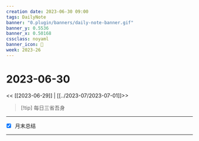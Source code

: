 ```yaml
---
creation date: 2023-06-30 09:00
tags: DailyNote
banner: "0.plugin/banners/daily-note-banner.gif"
banner_y: 0.5536
banner_x: 0.50168
cssclass: noyaml
banner_icon: 💌
week: 2023-26
---
```


# 2023-06-30

<< [[2023-06-29]] | [[../2023-07/2023-07-01]]>>


> [!tip] 每日三省吾身
> 

---

- [x] 月末总结

---


